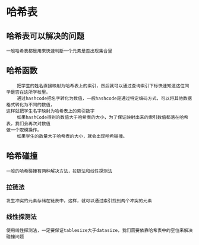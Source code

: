 # 哈希表
## 哈希表可以解决的问题
    一般哈希表都是用来快速判断一个元素是否出现集合里
## 哈希函数
        把学生的姓名直接映射为哈希表上的索引，然后就可以通过查询索引下标快速知道这位同学是否在这所学校里。
        通过hashcode把名字转化为数值，一般hashcode是通过特定编码方式，可以将其他数据格式转化为不同的数值，
    这样就把学生名字映射为哈希表上的索引数字
        如果hashCode得到的数值大于哈希表的大小，为了保证映射出来的索引数值都落在哈希表，我们会再次对数值
    做一个取模操作。
        如果学生的数量大于哈希表的大小，就会出现哈希碰撞。

## 哈希碰撞
    一般的哈希碰撞有两种解决方法，拉链法和线性探测法
### 拉链法
    发生冲突的元素存储在链表中，这样，就可以通过索引找到两个冲突的元素
### 线性探测法
    使用线性探测法，一定要保证tablesize大于datasize，我们需要依靠哈希表中的空位来解决碰撞问题
    
